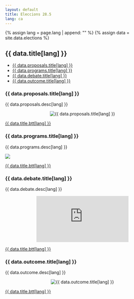 ```yaml
---
layout: default
title: Eleccions 28.5
lang: ca
---
```



{% assign lang = page.lang | append: "" %}
{% assign data = site.data.elections %}

<!-- TOC -->
## <a name="{{ data.title.anchor }}"></a>{{ data.title[lang] }}
<ul>
 <li><a href="#{{ data.proposals.anchor }}">{{ data.proposals.title[lang] }}</a></li>
<li><a href="#{{ data.programs.anchor }}">{{ data.programs.title[lang] }}</a></li>
 <li><a href="#{{ data.debate.anchor }}">{{ data.debate.title[lang] }}</a></li>
<li><a href="#{{ data.outcome.anchor }}">{{ data.outcome.title[lang] }}</a></li>
</ul>

<!-- END TOC -->

### <a name="{{ data.proposals.anchor }}"></a> {{ data.proposals.title[lang] }}

{{ data.proposals.desc[lang] }}

<p style="text-align:center;">
<img src="{{ site.baseurl }}/{{ data.proposals.link }}" alt="{{ data.proposals.title[lang] }}" />
</p>

<p>
<a href="#{{data.title.anchor}}"> {{ data.title.btt[lang] }} </a>
</p>

<!-- NEXT -->        
### <a name="{{ data.programs.anchor }}"></a> {{ data.programs.title[lang] }}

<p>
{{ data.programs.desc[lang] }}
</p>

<img src="{{ data.programs.link }}"/>

<a href="#{{data.title.anchor}}"> {{ data.title.btt[lang] }} </a>

<!-- NEXT -->        
### <a name="{{ data.debate.anchor }}"></a> {{ data.debate.title[lang] }}

{{ data.debate.desc[lang] }}

<p style="text-align:center;">
<iframe width="{{ data.debate.width }}" height="{{ data.debate.height }}" src="https://www.youtube.com/embed/L-hCLfdtYn8" title="YouTube video player" frameborder="0" allow="accelerometer; autoplay; clipboard-write; encrypted-media; gyroscope; picture-in-picture; web-share" allowfullscreen></iframe>
</p>

<p>
<a href="#{{data.title.anchor}}"> {{ data.title.btt[lang] }} </a>
</p>

<!-- NEXT -->        
### <a name="{{ data.outcome.anchor }}"></a> {{ data.outcome.title[lang] }}

<p>
{{ data.outcome.desc[lang] }}
</p>
<p style="text-align:center;">
<img src="{{ data.outcome.link }}" alt="{{ data.outcome.title[lang] }}" />
</p>

<p>
<a href="#{{data.title.anchor}}"> {{ data.title.btt[lang] }} </a>
</p>

